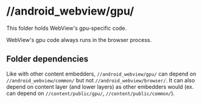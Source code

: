 # //android\_webview/gpu/

This folder holds WebView's gpu-specific code.

WebView's gpu code always runs in the browser process.

## Folder dependencies

Like with other content embedders, `//android_webview/gpu/` can depend on
`//android_webview/common/` but not `//android_webview/browser/`. It can also
depend on content layer (and lower layers) as other embedders would (ex. can
depend on `//content/public/gpu/`, `//content/public/common/`).
